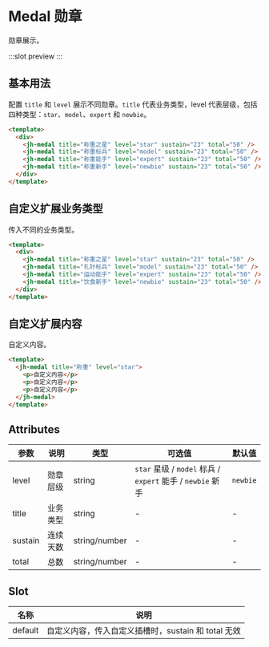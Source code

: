 # Medal 勋章

勋章展示。

:::slot preview
<ClientOnly>
  <jh-medal-demo />
</ClientOnly>
:::

## 基本用法

配置 `title` 和 `level` 展示不同勋章。`title` 代表业务类型，level 代表层级，包括四种类型：`star`、`model`、`expert` 和 `newbie`。

```html
<template>
  <div>
    <jh-medal title="称重之星" level="star" sustain="23" total="50" />
    <jh-medal title="称重标兵" level="model" sustain="23" total="50" />
    <jh-medal title="称重能手" level="expert" sustain="23" total="50" />
    <jh-medal title="称重新手" level="newbie" sustain="23" total="50" />
  </div>
</template>
```

## 自定义扩展业务类型

传入不同的业务类型。

```html
<template>
  <div>
    <jh-medal title="称重之星" level="star" sustain="23" total="50" />
    <jh-medal title="扎针标兵" level="model" sustain="23" total="50" />
    <jh-medal title="运动能手" level="expert" sustain="23" total="50" />
    <jh-medal title="饮食新手" level="newbie" sustain="23" total="50" />
  </div>
</template>
```

## 自定义扩展内容

自定义内容。

```html
<template>
  <jh-medal title="称重" level="star">
    <p>自定义内容</p>
    <p>自定义内容</p>
    <p>自定义内容</p>
  </jh-medal>
</template>
```

## Attributes

| 参数 | 说明 | 类型 | 可选值 | 默认值 |
| --- | --- | --- | --- | --- |
| level | 勋章层级 | string | `star` 星级 / `model` 标兵 / `expert` 能手 / `newbie` 新手 | `newbie` |
| title | 业务类型 | string | - | - |
| sustain | 连续天数 | string/number | - | - |
| total | 总数 | string/number | - | - |

## Slot

| 名称  | 说明               |
| ------ | ------------------ |
| default  | 自定义内容，传入自定义插槽时，sustain 和 total 无效 |
